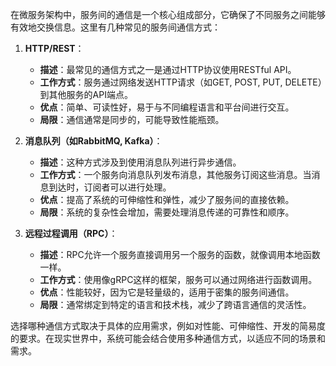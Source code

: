 在微服务架构中，服务间的通信是一个核心组成部分，它确保了不同服务之间能够有效地交换信息。这里有几种常见的服务间通信方式：

1. **HTTP/REST**：
    - **描述**：最常见的通信方式之一是通过HTTP协议使用RESTful API。
    - **工作方式**：服务通过网络发送HTTP请求（如GET, POST, PUT, DELETE）到其他服务的API端点。
    - **优点**：简单、可读性好，易于与不同编程语言和平台间进行交互。
    - **局限**：通信通常是同步的，可能导致性能瓶颈。

2. **消息队列（如RabbitMQ, Kafka）**：
    - **描述**：这种方式涉及到使用消息队列进行异步通信。
    - **工作方式**：一个服务向消息队列发布消息，其他服务订阅这些消息。当消息到达时，订阅者可以进行处理。
    - **优点**：提高了系统的可伸缩性和弹性，减少了服务间的直接依赖。
    - **局限**：系统的复杂性会增加，需要处理消息传递的可靠性和顺序。

3. **远程过程调用（RPC）**：
    - **描述**：RPC允许一个服务直接调用另一个服务的函数，就像调用本地函数一样。
    - **工作方式**：使用像gRPC这样的框架，服务可以通过网络进行函数调用。
    - **优点**：性能较好，因为它是轻量级的，适用于密集的服务间通信。
    - **局限**：通常绑定到特定的语言和技术栈，减少了跨语言通信的灵活性。


选择哪种通信方式取决于具体的应用需求，例如对性能、可伸缩性、开发的简易度的要求。在现实世界中，系统可能会结合使用多种通信方式，以适应不同的场景和需求。